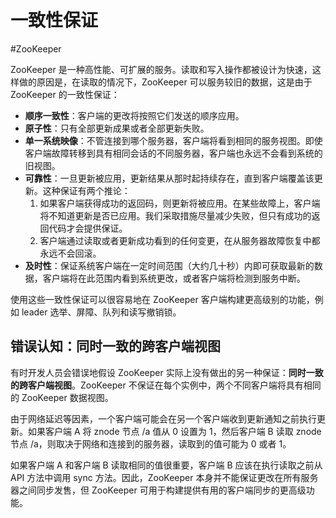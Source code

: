 # 一致性保证
#ZooKeeper 

ZooKeeper 是一种高性能、可扩展的服务。读取和写入操作都被设计为快速，这样做的原因是，在读取的情况下，ZooKeeper 可以服务较旧的数据，这是由于 ZooKeeper 的一致性保证：

+ **顺序一致性**：客户端的更改将按照它们发送的顺序应用。
+ **原子性**：只有全部更新成果或者全部更新失败。
+ **单一系统映像**：不管连接到哪个服务器，客户端将看到相同的服务视图。即使客户端故障转移到具有相同会话的不同服务器，客户端也永远不会看到系统的旧视图。
+ **可靠性**：一旦更新被应用，更新结果从那时起持续存在，直到客户端覆盖该更新。这种保证有两个推论：
	1. 如果客户端获得成功的返回码，则更新将被应用。在某些故障上，客户端将不知道更新是否已应用。我们采取措施尽量减少失败，但只有成功的返回代码才会提供保证。
	2. 客户端通过读取或者更新成功看到的任何变更，在从服务器故障恢复中都永远不会回滚。
+ **及时性**：保证系统客户端在一定时间范围（大约几十秒）内即可获取最新的数据，客户端将在此范围内看到系统更改，或者客户端将检测到服务中断。

使用这些一致性保证可以很容易地在 ZooKeeper 客户端构建更高级别的功能，例如 leader 选举、屏障、队列和读写撤销锁。

## 错误认知：同时一致的跨客户端视图

有时开发人员会错误地假设 ZooKeeper 实际上没有做出的另一种保证：**同时一致的跨客户端视图**。ZooKeeper 不保证在每个实例中，两个不同客户端将具有相同的 ZooKeeper 数据视图。

由于网络延迟等因素，一个客户端可能会在另一个客户端收到更新通知之前执行更新。如果客户端 A 将 znode 节点 /a 值从 0 设置为 1，然后客户端 B 读取 znode 节点 /a，则取决于网络和连接到的服务器，读取到的值可能为 0 或者 1。

如果客户端 A 和客户端 B 读取相同的值很重要，客户端 B 应该在执行读取之前从 API 方法中调用 sync 方法。因此，ZooKeeper 本身并不能保证更改在所有服务器之间同步发售，但 ZooKeeper 可用于构建提供有用的客户端同步的更高级功能。
